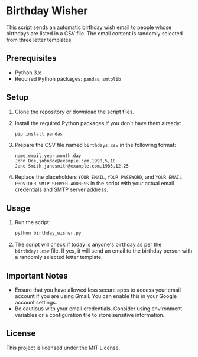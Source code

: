 # Birthday Wisher

This script sends an automatic birthday wish email to people whose birthdays are listed in a CSV file. The email content is randomly selected from three letter templates.

## Prerequisites

- Python 3.x
- Required Python packages: `pandas`, `smtplib`

## Setup

1. Clone the repository or download the script files.

2. Install the required Python packages if you don't have them already:

    ```sh
    pip install pandas
    ```

3. Prepare the CSV file named `birthdays.csv` in the following format:

    ```csv
    name,email,year,month,day
    John Doe,johndoe@example.com,1990,5,18
    Jane Smith,janesmith@example.com,1985,12,25
    ```

5. Replace the placeholders `YOUR EMAIL`, `YOUR PASSWORD`, and `YOUR EMAIL PROVIDER SMTP SERVER ADDRESS` in the script with your actual email credentials and SMTP server address.

## Usage

1. Run the script:

    ```sh
    python birthday_wisher.py
    ```

2. The script will check if today is anyone's birthday as per the `birthdays.csv` file. If yes, it will send an email to the birthday person with a randomly selected letter template.

## Important Notes

- Ensure that you have allowed less secure apps to access your email account if you are using Gmail. You can enable this in your Google account settings.
- Be cautious with your email credentials. Consider using environment variables or a configuration file to store sensitive information.

## License

This project is licensed under the MIT License.
